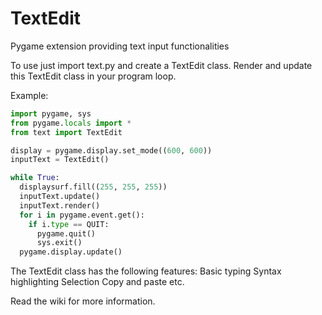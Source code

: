 # TextEdit
Pygame extension providing text input functionalities

To use just import text.py and create a TextEdit class.
Render and update this TextEdit class in your program loop.

Example:
```py
import pygame, sys
from pygame.locals import *
from text import TextEdit

display = pygame.display.set_mode((600, 600))
inputText = TextEdit()

while True:
  displaysurf.fill((255, 255, 255))
  inputText.update()
  inputText.render()
  for i in pygame.event.get():
    if i.type == QUIT:
      pygame.quit()
      sys.exit()
  pygame.display.update()

```

The TextEdit class has the following features:
  Basic typing
  Syntax highlighting
  Selection
  Copy and paste
  etc.
  
Read the wiki for more information.
